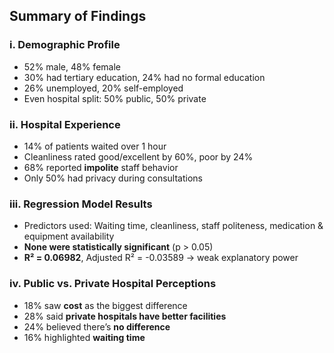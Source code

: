 ## Summary of Findings

### i. Demographic Profile
- 52% male, 48% female
- 30% had tertiary education, 24% had no formal education
- 26% unemployed, 20% self-employed
- Even hospital split: 50% public, 50% private

### ii. Hospital Experience
- 14% of patients waited over 1 hour  
- Cleanliness rated good/excellent by 60%, poor by 24%  
- 68% reported **impolite** staff behavior  
- Only 50% had privacy during consultations

### iii. Regression Model Results
- Predictors used: Waiting time, cleanliness, staff politeness, medication & equipment availability  
- **None were statistically significant** (p > 0.05)  
- **R² = 0.06982**, Adjusted R² = -0.03589 → weak explanatory power

### iv. Public vs. Private Hospital Perceptions
- 18% saw **cost** as the biggest difference  
- 28% said **private hospitals have better facilities**  
- 24% believed there’s **no difference**  
- 16% highlighted **waiting time**
